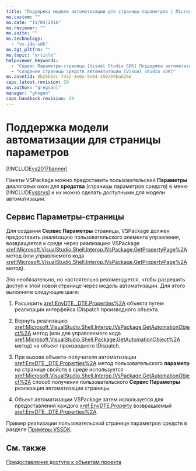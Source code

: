 ```yaml
---
title: "Поддержка модели автоматизации для страницы параметров | Microsoft Docs"
ms.custom: ""
ms.date: "11/04/2016"
ms.reviewer: ""
ms.suite: ""
ms.technology: 
  - "vs-ide-sdk"
ms.tgt_pltfrm: ""
ms.topic: "article"
helpviewer_keywords: 
  - "Сервис Параметры-страницы [Visual Studio SDK] Поддержка автоматизации"
  - "Создание страницы средств автоматизации [Visual Studio SDK]"
ms.assetid: 0b25b82c-7432-4e0a-9e84-350269ba8260
caps.latest.revision: 29
ms.author: "gregvanl"
manager: "ghogen"
caps.handback.revision: 29
---
```

# Поддержка модели автоматизации для страницы параметров
[!INCLUDE[vs2017banner](../../code-quality/includes/vs2017banner.md)]

Пакеты VSPackage можно предоставить пользовательский **Параметры** диалоговых окон для **средства** \(страницы параметров средств\) в меню [!INCLUDE[vsprvs](../../code-quality/includes/vsprvs_md.md)] и их можно сделать доступными для модели автоматизации.  
  
## Сервис Параметры\-страницы  
 Для создания **Сервис Параметры** страницы, VSPackage должен предоставить реализацию пользовательского элемента управления, возвращается к среде через реализацию VSPackage <xref:Microsoft.VisualStudio.Shell.Interop.IVsPackage.GetPropertyPage%2A> метод \(или управляемого кода <xref:Microsoft.VisualStudio.Shell.Interop.IVsPackage.GetPropertyPage%2A> метод\).  
  
 Это необязательно, но настоятельно рекомендуется, чтобы разрешить доступ к этой новой странице через модель автоматизации. Для этого выполните следующие шаги:  
  
1.  Расширить <xref:EnvDTE._DTE.Properties%2A> объекта путем реализации интерфейса IDispatch производного объекта.  
  
2.  Вернуть реализацию <xref:Microsoft.VisualStudio.Shell.Interop.IVsPackage.GetAutomationObject%2A> метод \(или для управляемого кода <xref:Microsoft.VisualStudio.Shell.Package.GetAutomationObject%2A> метод\) на объект производного IDispatch.  
  
3.  При вызове объекта\-получателя автоматизации <xref:EnvDTE._DTE.Properties%2A> метод пользовательского **параметр** на странице свойств в среде используется <xref:Microsoft.VisualStudio.Shell.Interop.IVsPackage.GetAutomationObject%2A> способ получения пользовательского **Сервис Параметры** реализация автоматизации страницы.  
  
4.  Объект автоматизации VSPackage затем используется для предоставления каждого <xref:EnvDTE.Property> возвращаемый <xref:EnvDTE._DTE.Properties%2A>.  
  
 Пример реализации пользовательской странице параметров средств в разделе [Примеры VSSDK](../../misc/vssdk-samples.md).  
  
## См. также  
 [Предоставление доступа к объектам проекта](../../extensibility/internals/exposing-project-objects.md)